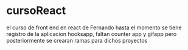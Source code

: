 # cursoReact
el curso de front end en react de Fernando
hasta el momento se tiene registro de la aplicacion hooksapp, faltan counter app y gifapp pero posteriormente se crearan ramas para dichos proyectos
